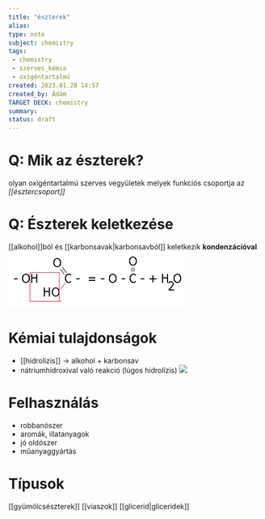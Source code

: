```yaml
---
title: "észterek"
alias: 
type: note
subject: chemistry
tags:
 - chemistry
 - szerves_kémia
 - oxigéntartalmú
created: 2023.01.28 14:57
created_by: Ádám
TARGET DECK: chemistry
summary: 
status: draft 
---
```

# Q: Mik az észterek?
olyan oxigéntartalmú szerves vegyületek melyek funkciós csoportja az *[[észtercsoport]]*
<!--ID: 1675668575636-->


# Q: Észterek keletkezése
[[alkohol]]ból  és [[karbonsavak|karbonsavból]] keletkezik **kondenzációval**
![](Pasted%20image%2020230203101951.png)
<!--ID: 1675668575663-->


# Kémiai tulajdonságok
- [[hidrolízis]] → alkohol + karbonsav 
- nátriumhidroxival való reakció (lúgos hidrolízis)
	![](https://cms.sulinet.hu/get/d/32dabbae-d3ef-490c-8611-f7af3dbfa055/1/6/b/Large/s1166_n.gif)

# Felhasználás
- robbanószer
- aromák, illatanyagok 
- jó oldószer
- műanyaggyártás

# Típusok
[[gyümölcsészterek]]
[[viaszok]]
[[glicerid|gliceridek]]